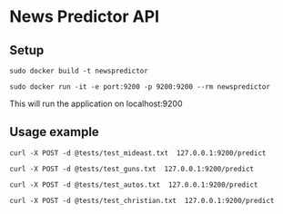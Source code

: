 # News Predictor API

## Setup

```
sudo docker build -t newspredictor
```

```
sudo docker run -it -e port:9200 -p 9200:9200 --rm newspredictor
```

This will run the application on localhost:9200

## Usage example

```
curl -X POST -d @tests/test_mideast.txt  127.0.0.1:9200/predict
```
```
curl -X POST -d @tests/test_guns.txt  127.0.0.1:9200/predict
```
```
curl -X POST -d @tests/test_autos.txt  127.0.0.1:9200/predict
```
```
curl -X POST -d @tests/test_christian.txt  127.0.0.1:9200/predict
```